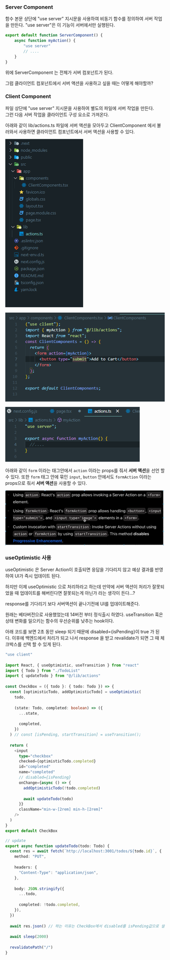 ### Server Component
함수 본문 상단에 "use server" 지시문을 사용하여 비동기 함수를 정의하여 서버 작업을 만든다.
"use server"은 이 기능이 서버에서만 실행된다.
```javascript
export default function ServerComponent() {
	async function myAction() {
		"use server"
		// ....
	}
}
```
위에 ServerComponent 는 전체가 서버 컴포넌트가 된다. 

그럼 클라이언트 컴포넌트에서 서버 액션을 사용하고 싶을 때는 어떻게 해야할까?  


### Client Component
파일 상단에 "use server" 지시문을 사용하여 별도의 파일에 서버 작업을 만든다.  
그런 다음 서버 작업을 클라이언트 구성 요소로 가져온다.

아래와 같이 lib/actions.ts 파일에 서버 액션을 모아두고 ClientComponent 에서 불러와서 사용하면 클라이언트 컴포넌트에서 서버 액션을 사용할 수 있다.  


![serveraction_클라이언트컴포넌트구조](/image/serveraction_클라이언트컴포넌트구조.png)

![](/image/serveraction_클라이언트컴포넌트%201.png)

![serveraction_serveraction_서버액션](/image/serveraction_서버액션%201.png)

아래와 같이 `form` 이라는 태그안에서 `action` 이라는 props를 줘서 **서버 액션**을 선언 할 수 있다.
또한 `form` 태그 안에 묶인 `input`, `button` 안에서도 `formAction` 이라는 props으로 줘서 **서버 액션**을 사용할 수 있다.

![serveraction사용법](/image/serveraction사용법.png)



### useOptimistic 사용
useOptimistic 은 Server Action이 호출되면 응답을 기다리지 않고 예상 결과를 반영하여 UI가 즉시 업데이트 된다.

하지만 이제 useOptimistic 으로 처리하라고 하는데 만약에 서버 액션이 처리가 잘못되었을 때 업데이트를 해버린다면 잘못되는게 아닌가 라는 생각이 든다...?  

response를 기다리기 보다 서버액션이 끝나기전에 UI를 업데이트해준다.  

원래는 베타버전으로 사용했었는데 14버전 부터 정식출시 하였다.
useTransition 훅은 상태 변화를 일으키는 함수의 우선순위를 낮추는 hook이다.  

아래 코드를 보면 2초 동안 sleep 되기 때문에 disabled={isPending}이 true 가 된다. 
이후에 백엔드에서 처리가 되고 나서 response 을 받고 revalidate가 되면 그 때 체크박스를 선택 할 수 있게 된다.



```typescript
"use client"

import React, { useOptimistic, useTransition } from "react"
import { Todo } from "./TodoList"
import { updateTodo } from "@/lib/actions"

const CheckBox = ({ todo }: { todo: Todo }) => {
  const [optimisticTodo, addOptimisticTodo] = useOptimistic(
    todo,

    (state: Todo, completed: boolean) => ({
      ...state,

      completed,
    })
  ) // const [isPending, startTransition] = useTransition();

  return (
    <input
      type="checkbox"
      checked={optimisticTodo.completed}
      id="completed"
      name="completed" 
      // disabled={isPending}
      onChange={async () => {
        addOptimisticTodo(!todo.completed)

        await updateTodo(todo)
      }}
      className="min-w-[2rem] min-h-[2rem]"
    />
  )
}
export default CheckBox
```

```typescript
// update
export async function updateTodo(todo: Todo) {
  const res = await fetch(`http://localhost:3001/todos/${todo.id}`, {
    method: "PUT",

    headers: {
      "Content-Type": "application/json",
    },

    body: JSON.stringify({
      ...todo,

      completed: !todo.completed,
    }),
  })

  await res.json() // 하는 이유는 CheckBox에서 disabled를 isPending값으로 설정을 하였기 때문에 트랜잭션 되지 않았을 때는 disabled 시킨다. 처리 된후 revalidate 시킨다.

  await sleep(2000)

  revalidatePath("/")
}

```
